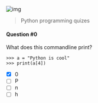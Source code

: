 ![img](https://assets.imaginablefutures.com/media/images/ALX_Logo.max-200x150.png)
> Python programming quizes

#### Question #0
What does this commandline print?
```
>>> a = "Python is cool"
>>> print(a[4])
```
* [X] 0
* [ ] P
* [ ] n
* [ ] h
